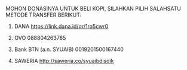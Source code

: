 MOHON DONASINYA UNTUK BELI KOPI, 
SILAHKAN PILIH SALAHSATU METODE TRANSFER BERIKUT:

1. DANA
https://link.dana.id/qr/1rq5cwr0

3. OVO
088804263785

4. Bank BTN (a.n. SYUAIB)
0019201500167440

2. SAWERIA
http://saweria.co/syuaibdisdik

